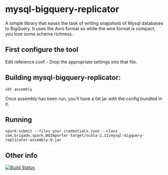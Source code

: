 # mysql-bigquery-replicator

A simple library that eases the task of writing snapshots of Mysql databases to BigQuery. It uses the Avro format
so while the wire format is compact, you lose some schema richness.

## First configure the tool

Edit reference.conf - Drop the appropriate settings into that file.

## Building mysql-bigquery-replicator:

    sbt assembly

Once assembly has been run, you'll have a fat jar with the config bundled in it.

## Running

    spark-submit --files your_credentials.json --class com.brigade.spark.BQImporter target/scala-2.11/mysql-bigquery-replicator-assembly-0.jar

## Other info

[![Build Status](https://travis-ci.org/markncooper/mysql-bigquery-replicator.svg?branch=master)](https://travis-ci.org/markncooper/mysql-bigquery-replicator)


